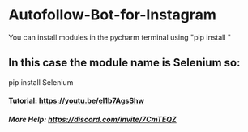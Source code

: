 # Autofollow-Bot-for-Instagram
You can install modules in the pycharm terminal using "pip install <module name>"
## In this case the module name is Selenium so: 
pip install Selenium


#### Tutorial: https://youtu.be/el1b7AgsShw
##### More Help: https://discord.com/invite/7CmTEQZ
